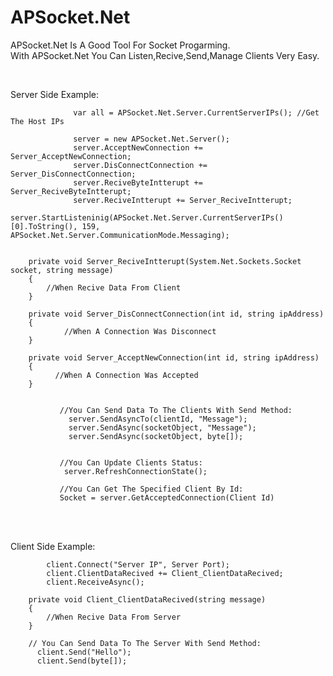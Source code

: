 # APSocket.Net
APSocket.Net Is A Good Tool For Socket Progarming.</br>
With APSocket.Net You Can Listen,Recive,Send,Manage Clients Very Easy.

</br>


Server Side Example:</br>

                  var all = APSocket.Net.Server.CurrentServerIPs(); //Get The Host IPs

                  server = new APSocket.Net.Server();
                  server.AcceptNewConnection += Server_AcceptNewConnection;
                  server.DisConnectConnection += Server_DisConnectConnection;
                  server.ReciveByteIntterupt += Server_ReciveByteIntterupt;
                  server.ReciveIntterupt += Server_ReciveIntterupt;
                  server.StartListeninig(APSocket.Net.Server.CurrentServerIPs()[0].ToString(), 159,                   APSocket.Net.Server.CommunicationMode.Messaging);


        private void Server_ReciveIntterupt(System.Net.Sockets.Socket socket, string message)
        {
            //When Recive Data From Client
        }

        private void Server_DisConnectConnection(int id, string ipAddress)
        {
                //When A Connection Was Disconnect
        }

        private void Server_AcceptNewConnection(int id, string ipAddress)
        {
              //When A Connection Was Accepted
        }


               //You Can Send Data To The Clients With Send Method:
                 server.SendAsyncTo(clientId, "Message");
                 server.SendAsync(socketObject, "Message");
                 server.SendAsync(socketObject, byte[]);


               //You Can Update Clients Status:
                server.RefreshConnectionState();

               //You Can Get The Specified Client By Id:
               Socket = server.GetAcceptedConnection(Client Id)
               
</br>
</br>

Client Side Example:</br>

            client.Connect("Server IP", Server Port);
            client.ClientDataRecived += Client_ClientDataRecived;
            client.ReceiveAsync();

        private void Client_ClientDataRecived(string message)
        {
            //When Recive Data From Server
        }

        // You Can Send Data To The Server With Send Method:
          client.Send("Hello");
          client.Send(byte[]);
